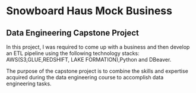 # Snowboard Haus Mock Business
## Data Engineering Capstone Project
In this project, I was required to come up with a business and then develop an ETL pipeline using the following technology stacks: AWS(S3,GLUE,REDSHIFT, LAKE FORMATION),Python and DBeaver.

The purpose of the capstone project is to combine the skills and expertise acquired during the data engineering course to accomplish data engineering tasks.
